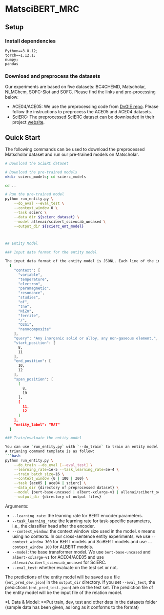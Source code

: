 # MatsciBERT_MRC

## Setup

### Install dependencies
```
Python==3.8.12; 
torch==1.12.1;
numpy;
pandas
```

### Download and preprocess the datasets
Our experiments are based on five datasets: BC4CHEMD, Matscholar, NLMChem, SOFC-Slot and SOFC. Please find the links and pre-processing below:
* ACE04/ACE05: We use the preprocessing code from [DyGIE repo](https://github.com/luanyi/DyGIE/tree/master/preprocessing). Please follow the instructions to preprocess the ACE05 and ACE04 datasets.
* SciERC: The preprocessed SciERC dataset can be downloaded in their project [website](http://nlp.cs.washington.edu/sciIE/).

## Quick Start
The following commands can be used to download the preprocessed Matscholar dataset and run our pre-trained models on Matscholar.

```bash
# Download the SciERC dataset

# Download the pre-trained models
mkdir scierc_models; cd scierc_models

cd ..

# Run the pre-trained model
python run_entity.py \
    --do_eval --eval_test \
    --context_window 0 \
    --task scierc \
    --data_dir ${scierc_dataset} \
    --model allenai/scibert_scivocab_uncased \
    --output_dir ${scierc_ent_model}



## Entity Model

### Input data format for the entity model

The input data format of the entity model is JSONL. Each line of the input file contains one document in the following format.
  {
    "context": [
      "variable",
      "temperature",
      "electron",
      "paramagnetic",
      "resonance",
      "studies",
      "of",
      "the",
      "NiZn",
      "ferrite",
      "/",
      "O2Si",
      "nanocomposite"
    ],
    "query": "Any inorganic solid or alloy, any non-gaseous element.",
    "start_position": [
      8,
      11
    ],
    "end_position": [
      10,
      12
    ],
    "span_position": [
      [
        8,
        10
      ],
      [
        11,
        12
      ]
    ],
    "entity_label": "MAT"
  }

### Train/evaluate the entity model

You can use `run_entity.py` with `--do_train` to train an entity model and with `--do_eval` to evaluate an entity model.
A trianing command template is as follow:
```bash
python run_entity.py \
    --do_train --do_eval [--eval_test] \
    --learning_rate=1e-5 --task_learning_rate=5e-4 \
    --train_batch_size=16 \
    --context_window {0 | 100 | 300} \
    --task {ace05 | ace04 | scierc} \
    --data_dir {directory of preprocessed dataset} \
    --model {bert-base-uncased | albert-xxlarge-v1 | allenai/scibert_scivocab_uncased} \
    --output_dir {directory of output files}
```
Arguments:
* `--learning_rate`: the learning rate for BERT encoder parameters.
* `--task_learning_rate`: the learning rate for task-specific parameters, i.e., the classifier head after the encoder.
* `--context_window`: the context window size used in the model. `0` means using no contexts. In our cross-sentence entity experiments, we use `--context_window 300` for BERT models and SciBERT models and use `--context_window 100` for ALBERT models.
* `--model`: the base transformer model. We use `bert-base-uncased` and `albert-xxlarge-v1` for ACE04/ACE05 and use `allenai/scibert_scivocab_uncased` for SciERC.
* `--eval_test`: whether evaluate on the test set or not.

The predictions of the entity model will be saved as a file (`ent_pred_dev.json`) in the `output_dir` directory. If you set `--eval_test`, the predictions (`ent_pred_test.json`) are on the test set. The prediction file of the entity model will be the input file of the relation model.



*I. Data & Model:
**Put train, dev, test and other data in the datasets folder (sample data has been given, as long as it conforms to the format)

